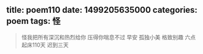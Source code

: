 title: poem110
date: 1499205635000
categories: poem
tags: 怪
---
> 怪我把所有深沉和热烈给你
压得你喘息不过
早安
孤独小美
格致别趣
六点起床110天 迟到三天
